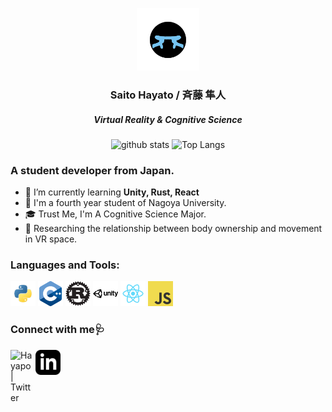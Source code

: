 <p align="center">
  <img height="100px" src="img/icon.png" />
</p>
<h3 align="center">
    Saito Hayato / 斉藤 隼人<br>
</h3>
<h5 align="center">
  Virtual Reality & Cognitive Science
</h5>

<p align="center">
   <img alt="github stats" height="150px" src="https://github-readme-stats.vercel.app/api?username=hayapo&count_private=true&show_icons=true&theme=buefy"/>
   <img alt="Top Langs" height="150px" src="https://github-readme-stats.vercel.app/api/top-langs/?username=hayapo&theme=buefy&langs_count=8&layout=compact&exclude_repo=Hayapo_Portfolio,dotfiles"/>
</p>

<p align="left">

### A student developer from Japan.

- 🌱 I’m currently learning **Unity, Rust, React**
- 🏫 I'm a fourth year student of Nagoya University.
- 🎓 Trust Me, I'm A Cognitive Science Major.
- 🧪 Researching the relationship between body ownership and movement in VR space.

</p>

### **Languages and Tools:**  

<code><img height="40" src="https://raw.githubusercontent.com/github/explore/80688e429a7d4ef2fca1e82350fe8e3517d3494d/topics/python/python.png"></code>
<code><img height="40" src="https://raw.githubusercontent.com/github/explore/80688e429a7d4ef2fca1e82350fe8e3517d3494d/topics/cpp/cpp.png"></code>
<code><img height="40" src="https://raw.githubusercontent.com/github/explore/80688e429a7d4ef2fca1e82350fe8e3517d3494d/topics/rust/rust.png"></code>
<code><img height="40" src="https://raw.githubusercontent.com/github/explore/80688e429a7d4ef2fca1e82350fe8e3517d3494d/topics/unity/unity.png"></code>
<code><img height="40" src="https://raw.githubusercontent.com/github/explore/80688e429a7d4ef2fca1e82350fe8e3517d3494d/topics/react/react.png"></code>
<code><img height="40" src="https://raw.githubusercontent.com/github/explore/80688e429a7d4ef2fca1e82350fe8e3517d3494d/topics/javascript/javascript.png"></code>

### Connect with me🩺
<a href="https://twitter.com/hayapo_hip">
  <img align="left" alt="Hayapo | Twitter" width="40px" src="https://raw.githubusercontent.com/anuraghazra/anuraghazra/master/assets/twitter.svg" />
</a>
<a href="https://www.linkedin.com/in/hayato-saito-25637b1b8/">
  <img align="left" alt="Hayapo |linkedin" width="40px" src="img/linkedin.svg" />
</a>
